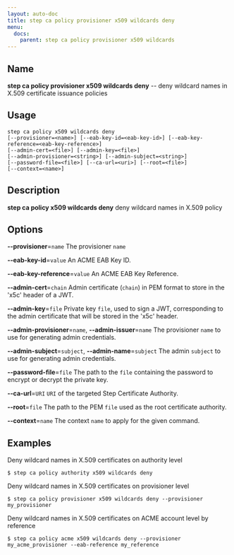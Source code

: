 ```yaml
---
layout: auto-doc
title: step ca policy provisioner x509 wildcards deny
menu:
  docs:
    parent: step ca policy provisioner x509 wildcards
---
```


## Name
**step ca policy provisioner x509 wildcards deny** -- deny wildcard names in X.509 certificate issuance policies

## Usage

```raw
step ca policy x509 wildcards deny
[--provisioner=<name>] [--eab-key-id=<eab-key-id>] [--eab-key-reference=<eab-key-reference>]
[--admin-cert=<file>] [--admin-key=<file>]
[--admin-provisioner=<string>] [--admin-subject=<string>]
[--password-file=<file>] [--ca-url=<uri>] [--root=<file>]
[--context=<name>]
```

## Description

**step ca policy x509 wildcards deny** deny wildcard names in X.509 policy

## Options


**--provisioner**=`name`
The provisioner `name`

**--eab-key-id**=`value`
An ACME EAB Key ID.

**--eab-key-reference**=`value`
An ACME EAB Key Reference.

**--admin-cert**=`chain`
Admin certificate (`chain`) in PEM format to store in the 'x5c' header of a JWT.

**--admin-key**=`file`
Private key `file`, used to sign a JWT, corresponding to the admin certificate that will
be stored in the 'x5c' header.

**--admin-provisioner**=`name`, **--admin-issuer**=`name`
The provisioner `name` to use for generating admin credentials.

**--admin-subject**=`subject`, **--admin-name**=`subject`
The admin `subject` to use for generating admin credentials.

**--password-file**=`file`
The path to the `file` containing the password to encrypt or decrypt the private key.

**--ca-url**=`URI`
`URI` of the targeted Step Certificate Authority.

**--root**=`file`
The path to the PEM `file` used as the root certificate authority.

**--context**=`name`
The context `name` to apply for the given command.

## Examples  

Deny wildcard names in X.509 certificates on authority level
```shell
$ step ca policy authority x509 wildcards deny
```    

Deny wildcard names in X.509 certificates on provisioner level
```shell
$ step ca policy provisioner x509 wildcards deny --provisioner my_provisioner
```    

Deny wildcard names in X.509 certificates on ACME account level by reference
```shell
$ step ca policy acme x509 wildcards deny --provisioner my_acme_provisioner --eab-reference my_reference
```

